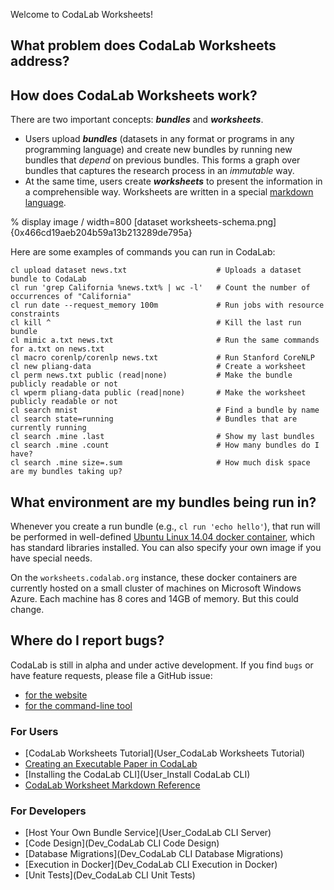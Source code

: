 Welcome to CodaLab Worksheets!

## **What problem does CodaLab Worksheets address?**

## **How does CodaLab Worksheets work?**

There are two important concepts: ***bundles*** and ***worksheets***.

- Users upload ***bundles*** (datasets in any format or programs in any programming
  language) and create new bundles by running new bundles that *depend* on
  previous bundles.  This forms a graph over bundles that captures the research
  process in an *immutable* way.
- At the same time, users create ***worksheets*** to present the information in a comprehensible
  way.  Worksheets are written in a special [markdown
  language](https://github.com/codalab/codalab/wiki/User_Worksheet-Markdown).

% display image / width=800
[dataset worksheets-schema.png]{0x466cd19aeb204b59a13b213289de795a}

Here are some examples of commands you can run in CodaLab:

    cl upload dataset news.txt                    # Uploads a dataset bundle to CodaLab
    cl run 'grep California %news.txt% | wc -l'   # Count the number of occurrences of "California"
    cl run date --request_memory 100m             # Run jobs with resource constraints
    cl kill ^                                     # Kill the last run bundle
    cl mimic a.txt news.txt                       # Run the same commands for a.txt on news.txt
    cl macro corenlp/corenlp news.txt             # Run Stanford CoreNLP
    cl new pliang-data                            # Create a worksheet
    cl perm news.txt public (read|none)           # Make the bundle publicly readable or not
    cl wperm pliang-data public (read|none)       # Make the worksheet publicly readable or not
    cl search mnist                               # Find a bundle by name
    cl search state=running                       # Bundles that are currently running
    cl search .mine .last                         # Show my last bundles
    cl search .mine .count                        # How many bundles do I have?
    cl search .mine size=.sum                     # How much disk space are my bundles taking up?

## **What environment are my bundles being run in?**

Whenever you create a run bundle (e.g., `cl run 'echo hello'`), that run will
be performed in well-defined [Ubuntu Linux 14.04 docker
container](https://registry.hub.docker.com/u/codalab/ubuntu/), which has
standard libraries installed.  You can also specify your own image if you have
special needs.

On the `worksheets.codalab.org` instance, these docker containers are currently hosted on
a small cluster of machines on Microsoft Windows Azure.  Each machine
has 8 cores and 14GB of memory.  But this could change.

## **Where do I report bugs?**

CodaLab is still in alpha and under active development.  If you find `bugs` or have feature
requests, please file a GitHub issue:

- [for the website](https://github.com/codalab/codalab/issues/new)
- [for the command-line tool](https://github.com/codalab/codalab-cli/issues/new)

### For Users

* [CodaLab Worksheets Tutorial](User_CodaLab Worksheets Tutorial)
* [Creating an Executable Paper in CodaLab](https://www.codalab.org/worksheets/0xe46995c96e9e44e38922efea2c431905/)
* [Installing the CodaLab CLI](User_Install CodaLab CLI)
* [CodaLab Worksheet Markdown Reference](User_Worksheet-Markdown)

### For Developers

* [Host Your Own Bundle Service](User_CodaLab CLI Server)
* [Code Design](Dev_CodaLab CLI Code Design)
* [Database Migrations](Dev_CodaLab CLI Database Migrations)
* [Execution in Docker](Dev_CodaLab CLI Execution in Docker)
* [Unit Tests](Dev_CodaLab CLI Unit Tests)

